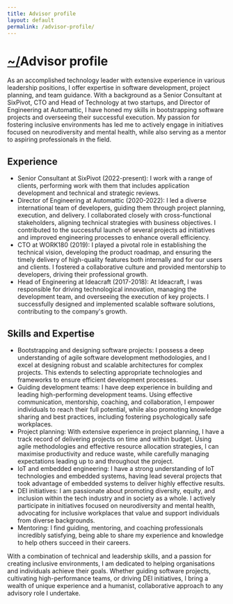 ```yaml
---
title: Advisor profile
layout: default
permalink: /advisor-profile/
---
```


# [~/](/)Advisor profile
As an accomplished technology leader with extensive experience in various leadership positions, I offer expertise in software development, project planning, and team guidance. With a background as a Senior Consultant at SixPivot, CTO and Head of Technology at two startups, and Director of Engineering at Automattic, I have honed my skills in bootstrapping software projects and overseeing their successful execution. My passion for fostering inclusive environments has led me to actively engage in initiatives focused on neurodiversity and mental health, while also serving as a mentor to aspiring professionals in the field.

## Experience
- Senior Consultant at SixPivot (2022-present): I work with a range of clients, performing work with them that includes application development and technical and strategic reviews.
- Director of Engineering at Automattic (2020-2022): I led a diverse international team of developers, guiding them through project planning, execution, and delivery. I collaborated closely with cross-functional stakeholders, aligning technical strategies with business objectives. I contributed to the successful launch of several projects ad initiatives and improved engineering processes to enhance overall efficiency.
- CTO at WORK180 (2019): I played a pivotal role in establishing the technical vision, developing the product roadmap, and ensuring the timely delivery of high-quality features both internally and for our users and clients. I fostered a collaborative culture and provided mentorship to developers, driving their professional growth.
- Head of Engineering at Ideacraft (2017-2018): At Ideacraft, I was responsible for driving technological innovation, managing the development team, and overseeing the execution of key projects. I successfully designed and implemented scalable software solutions, contributing to the company's growth.


## Skills and Expertise
- Bootstrapping and designing software projects: I possess a deep understanding of agile software development methodologies, and I excel at designing robust and scalable architectures for complex projects. This extends to selecting appropriate technologies and frameworks to ensure efficient development processes.
- Guiding development teams: I have deep experience in building and leading high-performing development teams. Using effective communication, mentorship, coaching, and collaboration, I empower individuals to reach their full potential, while also promoting knowledge sharing and best practices, including fostering psychologically safe workplaces.
- Project planning: With extensive experience in project planning, I have a track record of delivering projects on time and within budget. Using agile methodologies and effective resource allocation strategies, I can maximise productivity and reduce waste, while carefully managing expectations leading up to and throughout the project.
- IoT and embedded engineering: I have a strong understanding of IoT technologies and embedded systems, having lead several projects that took advantage of embedded systems to deliver highly effective results.
- DEI initiatives: I am passionate about promoting diversity, equity, and inclusion within the tech industry and in society as a whole. I actively participate in initiatives focused on neurodiversity and mental health, advocating for inclusive workplaces that value and support individuals from diverse backgrounds.
- Mentoring: I find guiding, mentoring, and coaching professionals incredibly satisfying, being able to share my experience and knowledge to help others succeed in their careers.

With a combination of technical and leadership skills, and a passion for creating inclusive environments, I am dedicated to helping organisations and individuals achieve their goals. Whether guiding software projects, cultivating high-performance teams, or driving DEI initiatives, I bring a wealth of unique experience and a humanist, collaborative approach to any advisory role I undertake.
